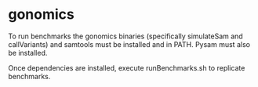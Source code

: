 # gonomics

To run benchmarks the gonomics binaries (specifically simulateSam and callVariants) and samtools must be installed and in PATH. Pysam must also be installed.

Once dependencies are installed, execute runBenchmarks.sh to replicate benchmarks. 
